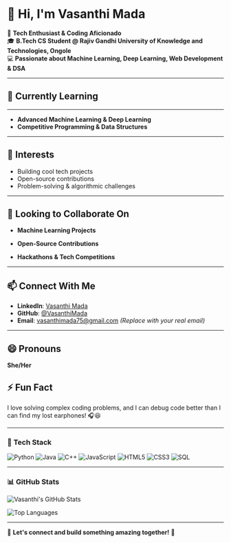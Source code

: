 # 👋 Hi, I'm Vasanthi Mada

🚀 **Tech Enthusiast & Coding Aficionado**  
🎓 **B.Tech CS Student @ Rajiv Gandhi University of Knowledge and Technologies, Ongole**  
💻 **Passionate about Machine Learning, Deep Learning, Web Development & DSA**  

---

## 🌱 Currently Learning
****
- **Advanced Machine Learning & Deep Learning**
- **Competitive Programming & Data Structures**
---

## 👀 Interests
- Building cool tech projects
- Open-source contributions
- Problem-solving & algorithmic challenges

---

## 💞️ Looking to Collaborate On
- **Machine Learning Projects**

- **Open-Source Contributions**
- **Hackathons & Tech Competitions**

---

## 📫 Connect With Me
- **LinkedIn**: [Vasanthi Mada](https://www.linkedin.com/in/vasanthi-mada)
- **GitHub**: [@VasanthiMada](https://github.com/VasanthiMada)
- **Email**: [vasanthimada75@gmail.com](mailto:vasanthimada75@gmail.com) *(Replace with your real email)*

---

## 😄 Pronouns
**She/Her**  

## ⚡ Fun Fact
I love solving complex coding problems, and I can debug code better than I can find my lost earphones! 🎧😆  

---

### 🚀 **Tech Stack**
![Python](https://img.shields.io/badge/-Python-3776AB?style=for-the-badge&logo=python&logoColor=white)
![Java](https://img.shields.io/badge/-Java-007396?style=for-the-badge&logo=java&logoColor=white)
![C++](https://img.shields.io/badge/-C++-00599C?style=for-the-badge&logo=cplusplus&logoColor=white)
![JavaScript](https://img.shields.io/badge/-JavaScript-F7DF1E?style=for-the-badge&logo=javascript&logoColor=black)
![HTML5](https://img.shields.io/badge/-HTML5-E34F26?style=for-the-badge&logo=html5&logoColor=white)
![CSS3](https://img.shields.io/badge/-CSS3-1572B6?style=for-the-badge&logo=css3&logoColor=white)
![SQL](https://img.shields.io/badge/-SQL-4479A1?style=for-the-badge&logo=mysql&logoColor=white)

---

### 📊 **GitHub Stats**
![Vasanthi's GitHub Stats](https://github-readme-stats.vercel.app/api?username=VasanthiMada&show_icons=true&theme=radical)

![Top Languages](https://github-readme-stats.vercel.app/api/top-langs/?username=VasanthiMada&layout=compact&theme=radical)

---

🌟 **Let's connect and build something amazing together!** 🚀

<!---
VasanthiMada/VasanthiMada is a ✨ special ✨ repository because its `README.md` (this file) appears on your GitHub profile.
You can click the Preview link to take a look at your changes.
--->
